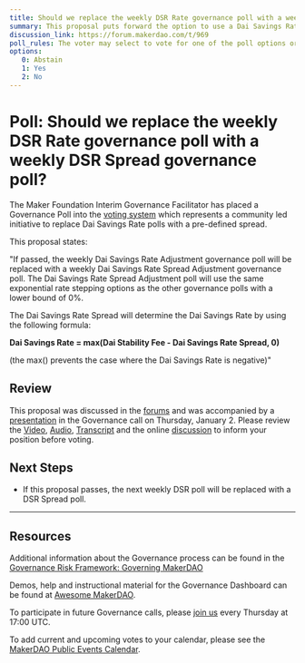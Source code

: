 ```yaml
---
title: Should we replace the weekly DSR Rate governance poll with a weekly DSR Spread governance poll?
summary: This proposal puts forward the option to use a Dai Savings Rate Spread to determine the Dai Savings Rate.
discussion_link: https://forum.makerdao.com/t/969
poll_rules: The voter may select to vote for one of the poll options or they may elect to abstain from the poll entirely
options:
   0: Abstain
   1: Yes
   2: No
---
```

# Poll: Should we replace the weekly DSR Rate governance poll with a weekly DSR Spread governance poll?

The Maker Foundation Interim Governance Facilitator has placed a Governance Poll into the [voting system](https://vote.makerdao.com/polling) which represents a community led initiative to replace Dai Savings Rate polls with a pre-defined spread.

This proposal states:

"If passed, the weekly Dai Savings Rate Adjustment governance poll will be replaced with a weekly Dai Savings Rate Spread Adjustment governance poll. The Dai Savings Rate Spread Adjustment poll will use the same exponential rate stepping options as the other governance polls with a lower bound of 0%.

The Dai Savings Rate Spread will determine the Dai Savings Rate by using the following formula:

**Dai Savings Rate = max(Dai Stability Fee - Dai Savings Rate Spread, 0)**

(the max() prevents the case where the Dai Savings Rate is negative)"

## Review

This proposal was discussed in the [forums](https://forum.makerdao.com/t/signal-request-should-we-replace-the-weekly-dsr-governance-poll-with-a-dsr-spread-governance-poll/969) and was accompanied by a [presentation](https://www.youtube.com/watch?v=dRG1TThjv5c&list=PLLzkWCj8ywWNq5-90-Id6VPSsrk4OWVan&index=3&t=1283s) in the Governance call on Thursday, January 2. Please review the [Video](https://www.youtube.com/playlist?list=PLLzkWCj8ywWNq5-90-Id6VPSsrk4OWVan), [Audio](https://soundcloud.com/makerdao/sets/governance-and-risk), [Transcript](https://community-development.makerdao.com/governance/governance-and-risk-meetings/transcripts) and the online [discussion](https://forum.makerdao.com/c/governance) to inform your position before voting.


## Next Steps

* If this proposal passes, the next weekly DSR poll will be replaced with a DSR Spread poll.

---

## Resources

Additional information about the Governance process can be found in the [Governance Risk Framework: Governing MakerDAO](https://community-development.makerdao.com/governance/governance-risk-framework)

Demos, help and instructional material for the Governance Dashboard can be found at [Awesome MakerDAO](https://awesome.makerdao.com/#voting).

To participate in future Governance calls, please [join us](https://community-development.makerdao.com/governance/governance-and-risk-meetings) every Thursday at 17:00 UTC.

To add current and upcoming votes to your calendar, please see the [MakerDAO Public Events Calendar](https://calendar.google.com/calendar/embed?src=makerdao.com_3efhm2ghipksegl009ktniomdk%40group.calendar.google.com&ctz=America%2FLos_Angeles).
